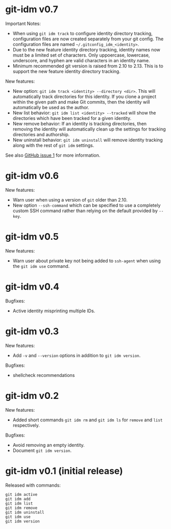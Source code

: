 # git-idm v0.7

Important Notes:

- When using `git idm track` to configure identity directory tracking,
  configuration files are now created separately from your git config.  The
  configuration files are named `~/.gitconfig_idm_<identity>`.
- Due to the new feature identity directory tracking, identity names now must be
  a limited set of characters.  Only uppoercase, lowercase, underscore, and
  hyphen are valid characters in an identity name.
- Minimum recommended git version is raised from 2.10 to 2.13.  This is to
  support the new feature identity directory tracking.

New features:

- New option: `git idm track <identity> --directory <dir>`.  This will
  automatically track directories for this identity.  If you clone a
  project within the given path and make Git commits, then the identity will
  automatically be used as the author.
- New list behavior: `git idm list <identity> --tracked` will show the
  directories which have been tracked for a given identity.
- New remove behavior: If an identity is tracking directories, then removing the
  identity will automatically clean up the settings for tracking directories and
  authorship.
- New uninstall behavior: `git idm uninstall` will remove identity tracking
  along with the rest of `git idm` settings.

See also [GitHub issue 1][#1] for more information.

[#1]: https://github.com/samrocketman/git-identity-manager/issues/1

# git-idm v0.6

New features:

- Warn user when using a version of `git` older than 2.10.
- New option `--ssh-command` which can be specified to use a completely custom
  SSH command rather than relying on the default provided by `--key`.

# git-idm v0.5

New features:

- Warn user about private key not being added to `ssh-agent` when using the `git
  idm use` command.

# git-idm v0.4

Bugfixes:

- Active identity misprinting multiple IDs.

# git-idm v0.3

New features:

- Add `-v` and `--version` options in addition to `git idm version`.

Bugfixes:

- shellcheck recommendations

# git-idm v0.2

New features:

- Added short commands `git idm rm` and `git idm ls` for `remove` and `list`
  respectively.

Bugfixes:

- Avoid removing an empty identity.
- Document `git idm version`.

# git-idm v0.1 (initial release)

Released with commands:

```
git idm active
git idm add
git idm list
git idm remove
git idm uninstall
git idm use
git idm version
```
